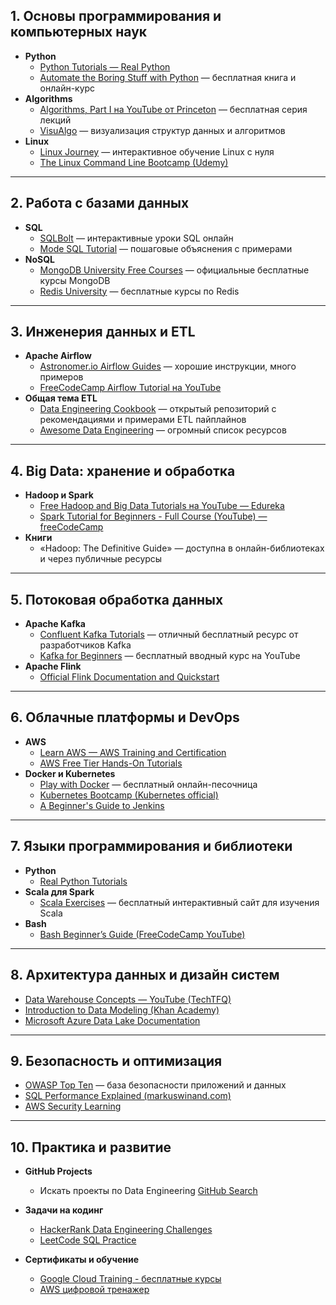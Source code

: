 ## 1. Основы программирования и компьютерных наук

- **Python**
    - [Python Tutorials — Real Python](https://realpython.com/)
    - [Automate the Boring Stuff with Python](https://automatetheboringstuff.com/) — бесплатная книга и онлайн-курс
- **Algorithms**
    - [Algorithms, Part I на YouTube от Princeton](https://www.youtube.com/playlist?list=PLUl4u3cNGP63WbdFxL8giv4yhgdMGaZNA) — бесплатная серия лекций
    - [VisuAlgo](https://visualgo.net/en) — визуализация структур данных и алгоритмов
- **Linux**
    - [Linux Journey](https://linuxjourney.com/) — интерактивное обучение Linux с нуля
    - [The Linux Command Line Bootcamp (Udemy)](https://www.udemy.com/course/linux-command-line-tutorial-for-beginners/)

---

## 2. Работа с базами данных

- **SQL**
    - [SQLBolt](https://sqlbolt.com/) — интерактивные уроки SQL онлайн
    - [Mode SQL Tutorial](https://mode.com/sql-tutorial/) — пошаговые объяснения с примерами
- **NoSQL**
    - [MongoDB University Free Courses](https://university.mongodb.com/courses?lang=en) — официальные бесплатные курсы MongoDB
    - [Redis University](https://university.redis.com/) — бесплатные курсы по Redis

---

## 3. Инженерия данных и ETL

- **Apache Airflow**
    - [Astronomer.io Airflow Guides](https://www.astronomer.io/guides/) — хорошие инструкции, много примеров
    - [FreeCodeCamp Airflow Tutorial на YouTube](https://www.youtube.com/watch?v=cHATHSB_450)
- **Общая тема ETL**
    - [Data Engineering Cookbook](https://github.com/dezyre/data-engineering-cookbook) — открытый репозиторий с рекомендациями и примерами ETL пайплайнов
    - [Awesome Data Engineering](https://github.com/igorbarinov/awesome-data-engineering) — огромный список ресурсов

---

## 4. Big Data: хранение и обработка

- **Hadoop и Spark**
    - [Free Hadoop and Big Data Tutorials на YouTube — Edureka](https://www.youtube.com/playlist?list=PL9ooVrP1hQOHUKuqGuiWLQoJ-LDquw3Lc)
    - [Spark Tutorial for Beginners - Full Course (YouTube) — freeCodeCamp](https://www.youtube.com/watch?v=_tI4v2B6FHA)
- **Книги**
    - «Hadoop: The Definitive Guide» — доступна в онлайн-библиотеках и через публичные ресурсы

---

## 5. Потоковая обработка данных

- **Apache Kafka**
    - [Confluent Kafka Tutorials](https://developer.confluent.io/learn-kafka/) — отличный бесплатный ресурс от разработчиков Kafka
    - [Kafka for Beginners](https://youtu.be/8eWQ0K-tUPw) — бесплатный вводный курс на YouTube
- **Apache Flink**
    - [Official Flink Documentation and Quickstart](https://nightlies.apache.org/flink/flink-docs-release-1.17/docs/try-flink/overview/)

---

## 6. Облачные платформы и DevOps

- **AWS**
    - [Learn AWS — AWS Training and Certification](https://aws.amazon.com/training/)
    - [AWS Free Tier Hands-On Tutorials](https://aws.amazon.com/getting-started/hands-on/)
- **Docker и Kubernetes**
    - [Play with Docker](https://labs.play-with-docker.com/) — бесплатный онлайн-песочница
    - [Kubernetes Bootcamp (Kubernetes official)](https://kubernetes.io/docs/tutorials/kubernetes-basics/)
    - [A Beginner's Guide to Jenkins](https://www.jenkins.io/doc/book/pipeline/getting-started/)

---

## 7. Языки программирования и библиотеки

- **Python**
    - [Real Python Tutorials](https://realpython.com/)
- **Scala для Spark**
    - [Scala Exercises](https://www.scala-exercises.org/) — бесплатный интерактивный сайт для изучения Scala
- **Bash**
    - [Bash Beginner’s Guide (FreeCodeCamp YouTube)](https://www.youtube.com/watch?v=oxuRxtrO2Ag)

---

## 8. Архитектура данных и дизайн систем

- [Data Warehouse Concepts — YouTube (TechTFQ)](https://www.youtube.com/watch?v=fBXaCYKp_UQ)
- [Introduction to Data Modeling (Khan Academy)](https://www.khanacademy.org/computing/computer-programming/sql/data-modeling/a/intro-to-data-modeling)
- [Microsoft Azure Data Lake Documentation](https://learn.microsoft.com/en-us/azure/storage/data-lake-storage/)

---

## 9. Безопасность и оптимизация

- [OWASP Top Ten](https://owasp.org/www-project-top-ten/) — база безопасности приложений и данных
- [SQL Performance Explained (markuswinand.com)](https://use-the-index-luke.com/)
- [AWS Security Learning](https://aws.amazon.com/security/)

---

## 10. Практика и развитие

- **GitHub Projects**
    
    - Искать проекты по Data Engineering [GitHub Search](https://github.com/search?q=data+engineering)
- **Задачи на кодинг**
    
    - [HackerRank Data Engineering Challenges](https://www.hackerrank.com/domains/tutorials/10-days-of-sql)
    - [LeetCode SQL Practice](https://leetcode.com/problemset/database/)
- **Сертификаты и обучение**
    
    - [Google Cloud Training - бесплатные курсы](https://cloud.google.com/training)
    - [AWS цифровой тренажер](https://www.aws.training/Digital)